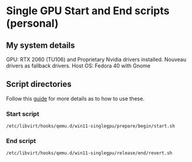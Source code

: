 # Single GPU Start and End scripts (personal)

## My system details

GPU: RTX 2060 (TU106) and Proprietary Nvidia drivers installed. Nouveau drivers as fallback drivers.
Host OS: Fedora 40 with Gnome

## Script directories

Follow this [guide](https://github.com/QaidVoid/Complete-Single-GPU-Passthrough) for more details as to how to use these.

### Start script

```/etc/libvirt/hooks/qemu.d/win11-singlegpu/prepare/begin/start.sh```

### End script

```/etc/libvirt/hooks/qemu.d/win11-singlegpu/release/end/revert.sh```
